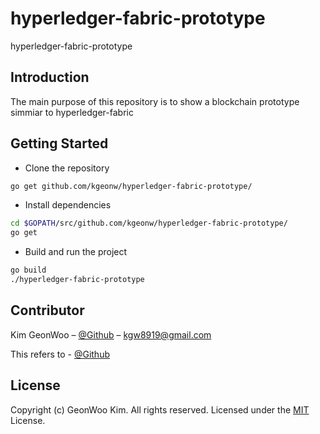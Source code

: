 # hyperledger-fabric-prototype

hyperledger-fabric-prototype

## Introduction

The main purpose of this repository is to show a blockchain prototype simmiar to hyperledger-fabric

## Getting Started

- Clone the repository

```sh
go get github.com/kgeonw/hyperledger-fabric-prototype/
```

- Install dependencies

```sh
cd $GOPATH/src/github.com/kgeonw/hyperledger-fabric-prototype/
go get
```

- Build and run the project

```sh
go build
./hyperledger-fabric-prototype
```

## Contributor

Kim GeonWoo – [@Github](https://github.com/kgeonw) – kgw8919@gmail.com

This refers to - [@Github](https://github.com/wowlsh93/hyperledger-fabric-400)

## License

Copyright (c) GeonWoo Kim. All rights reserved.
Licensed under the [MIT](LICENSE.txt) License.
